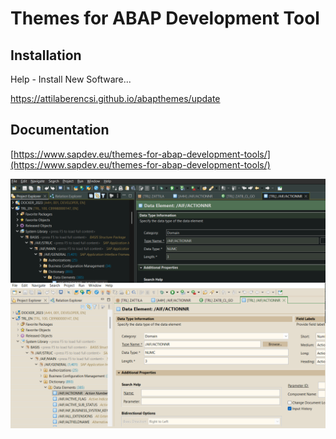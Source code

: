 # Themes for ABAP Development Tool

## Installation

Help - Install New Software...

https://attilaberencsi.github.io/abapthemes/update

## Documentation

[https://www.sapdev.eu/themes-for-abap-development-tools/](https://www.sapdev.eu/themes-for-abap-development-tools/)

![1754854143674](image/README/1754854143674.png)
